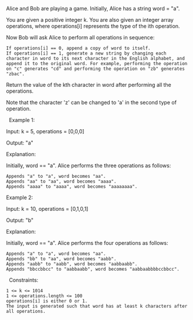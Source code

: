 Alice and Bob are playing a game. Initially, Alice has a string word = "a".

You are given a positive integer k. You are also given an integer array operations, where operations[i] represents the type of the ith operation.

Now Bob will ask Alice to perform all operations in sequence:


	If operations[i] == 0, append a copy of word to itself.
	If operations[i] == 1, generate a new string by changing each character in word to its next character in the English alphabet, and append it to the original word. For example, performing the operation on "c" generates "cd" and performing the operation on "zb" generates "zbac".


Return the value of the kth character in word after performing all the operations.

Note that the character 'z' can be changed to 'a' in the second type of operation.

 
Example 1:


Input: k = 5, operations = [0,0,0]

Output: "a"

Explanation:

Initially, word == "a". Alice performs the three operations as follows:


	Appends "a" to "a", word becomes "aa".
	Appends "aa" to "aa", word becomes "aaaa".
	Appends "aaaa" to "aaaa", word becomes "aaaaaaaa".



Example 2:


Input: k = 10, operations = [0,1,0,1]

Output: "b"

Explanation:

Initially, word == "a". Alice performs the four operations as follows:


	Appends "a" to "a", word becomes "aa".
	Appends "bb" to "aa", word becomes "aabb".
	Appends "aabb" to "aabb", word becomes "aabbaabb".
	Appends "bbccbbcc" to "aabbaabb", word becomes "aabbaabbbbccbbcc".



 
Constraints:


	1 <= k <= 1014
	1 <= operations.length <= 100
	operations[i] is either 0 or 1.
	The input is generated such that word has at least k characters after all operations.

